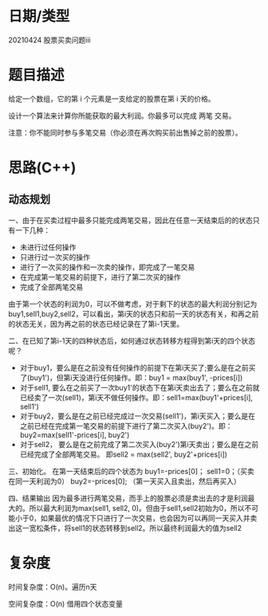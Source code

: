 # 日期/类型
20210424 股票买卖问题iii

# 题目描述
给定一个数组，它的第 i 个元素是一支给定的股票在第 i 天的价格。

设计一个算法来计算你所能获取的最大利润。你最多可以完成 两笔 交易。

注意：你不能同时参与多笔交易（你必须在再次购买前出售掉之前的股票）。

# 思路(C++)
## 动态规划
一、由于在买卖过程中最多只能完成两笔交易，因此在任意一天结束后的的状态只有一下几种：
   - 未进行过任何操作
   - 只进行过一次买的操作
   - 进行了一次买的操作和一次卖的操作，即完成了一笔交易
   - 在完成第一笔交易的前提下，进行了第二次买的操作
   - 完成了全部两笔交易
  
由于第一个状态的利润为0，可以不做考虑，对于剩下的状态的最大利润分别记为buy1,sell1,buy2,sell2，可以看出，第i天的状态只和前一天的状态有关，和再之前的状态无关，因为再之前的状态已经记录在了第i-1天里。

二、在已知了第i-1天的四种状态后，如何通过状态转移方程得到第i天的四个状态呢？
- 对于buy1，要么是在之前没有任何操作的前提下在第i天买了;要么是在之前买了(buy1')，但第i天没进行任何操作。即：buy1 = max(buy1', -prices[i])
- 对于sell1, 要么在之前买了一次buy1'的状态下在第i天卖出去了；要么在之前就已经卖了一次(sell1)，第i天不做任何操作。即：sell1=max(buy1'+prices[i], sell1')
- 对于buy2，要么是在之前已经完成过一次交易(sell1')，第i天买入；要么是在之前已经在完成第一笔交易的前提下进行了第二次买入(buy2')。即：buy2=max(sell1'-prices[i], buy2')
- 对于sell2， 要么是在之前完成了第二次买入(buy2')第i天卖出；要么是在之前已经完成了全部两笔交易。 即sell2 = max(sell2', buy2'+prices[i])

三、初始化。
在第一天结束后的四个状态为
buy1=-prices[0]；
sell1=0；（买卖在同一天利润为0）
buy2=-prices[0]; （第一天买入且卖出，然后再买入）

四、结果输出
因为最多进行两笔交易，而手上的股票必须是卖出去的才是利润最大的。所以最大利润为max(sell1, sell2, 0)。但由于sell1,sell2初始为0，所以不可能小于0，如果最优的情况下只进行了一次交易，也会因为可以再同一天买入并卖出这一宽松条件，将sell1的状态转移到sell2。所以最终利润最大的值为sell2

# 复杂度
时间复杂度：O(n)。遍历n天

空间复杂度：O(n) 借用四个状态变量